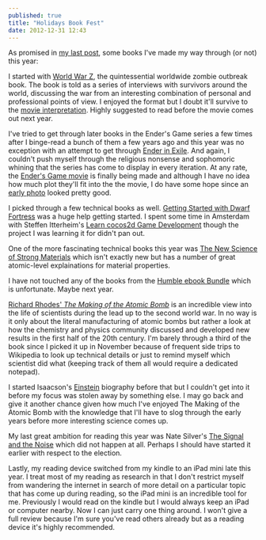 ```yaml
---
published: true
title: "Holidays Book Fest"
date: 2012-12-31 12:43
---
```

As promised in [my last post](http://blog.nickoneill.name/return-of-blog-holidays-edition.html), some books I've made my way through (or not) this year: 

I started with [World War Z](http://www.amazon.com/s/?_encoding=UTF8&tag=finestru-20), the quintessential worldwide zombie outbreak book. The book is told as a series of interviews with survivors around the world, discussing the war from an interesting combination of personal and professional points of view. I enjoyed the format but I doubt it'll survive to the [movie interpretation](http://www.imdb.com/title/tt0816711/). Highly suggested to read before the movie comes out next year.

I've tried to get through later books in the Ender's Game series a few times after I binge-read a bunch of them a few years ago and this year was no exception with an attempt to get through [Ender in Exile](http://www.amazon.com/gp/product/B001ANUQ0K/ref=as_li_ss_tl?ie=UTF8&tag=finestru-20). And again, I couldn't push myself through the religious nonsense and sophomoric whining that the series has come to display in every iteration. At any rate, the [Ender's Game movie](http://www.imdb.com/title/tt1731141/) is finally being made and although I have no idea how much plot they'll fit into the the movie, I do have some hope since an [early photo](http://img2.timeinc.net//ew/i/2012/12/03/fl-enders-game_810x543.jpg) looked pretty good.

I picked through a few technical books as well. [Getting Started with Dwarf Fortress](http://www.amazon.com/gp/product/B0086I5MCO/ref=as_li_ss_il?ie=UTF8&tag=finestru-20) was a huge help getting started. I spent some time in Amsterdam with Steffen Itterheim's [Learn cocos2d Game Development](http://www.amazon.com/gp/product/B006CO7ZQ0/ref=as_li_ss_tl?ie=UTF8&tag=finestru-20) though the project I was learning it for didn't pan out.

One of the more fascinating technical books this year was [The New Science of Strong Materials](http://www.amazon.com/gp/product/B002RI8ZSW/ref=as_li_ss_tl?ie=UTF8&tag=finestru-20) which isn't exactly new but has a number of great atomic-level explainations for material properties.

I have not touched any of the books from the [Humble ebook Bundle](http://blog.humblebundle.com/post/33237485887/introducing-the-humble-ebook-bundle) which is unfortunate. Maybe next year.

[Richard Rhodes' *The Making of the Atomic Bomb*](http://www.amazon.com/gp/product/B008TRU7SQ/ref=as_li_ss_tl?ie=UTF8&tag=finestru-20) is an incredible view into the life of scientists during the lead up to the second world war. In no way is it only about the literal manufacturing of atomic bombs but rather a look at how the chemistry and physics community discussed and developed new results in the first half of the 20th century. I'm barely through a third of the book since I picked it up in November because of frequent side trips to Wikipedia to look up technical details or just to remind myself which scientist did what (keeping track of them all would require a dedicated notepad).

I started Isaacson's [Einstein](http://www.amazon.com/gp/product/B000PC0S0K/ref=as_li_ss_tl?ie=UTF8&tag=finestru-20) biography before that but I couldn't get into it before my focus was stolen away by something else. I may go back and give it another chance given how much I've enjoyed The Making of the Atomic Bomb with the knowledge that I'll have to slog through the early years before more interesting science comes up.

My last great ambition for reading this year was Nate Silver's [The Signal and the Noise](http://www.amazon.com/gp/product/B007V65R54/ref=as_li_ss_tl?ie=UTF8&tag=finestru-20) which did not happen at all. Perhaps I should have started it earlier with respect to the election.

Lastly, my reading device switched from my kindle to an iPad mini late this year. I treat most of my reading as research in that I don't restrict myself from wandering the internet in search of more detail on a particular topic that has come up during reading, so the iPad mini is an incredible tool for me. Previously I would read on the kindle but I would always keep an iPad or computer nearby. Now I can just carry one thing around. I won't give a full review because I'm sure you've read others already but as a reading device it's highly recommended.